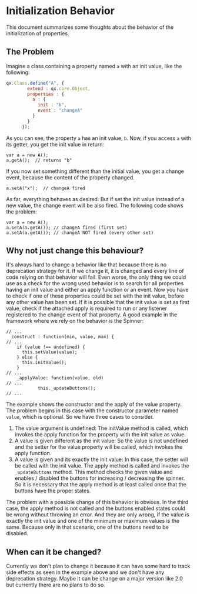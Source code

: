 # Initialization Behavior

This document summarizes some thoughts about the behavior of the initialization
of properties.

## The Problem

Imagine a class containing a property named `a` with an init value, like the
following:

```javascript
qx.Class.define("A", {
        extend : qx.core.Object,
        properties : {
          a : {
            init : "b",
            event : "changeA"
          }
        }
      });
```

As you can see, the property `a` has an init value, `b`. Now, if you access `a`
with its getter, you get the init value in return:

```
var a = new A();
a.getA();  // returns "b"
```

If you now set something different than the initial value, you get a change
event, because the content of the property changed.

```
a.setA("x");  // changeA fired
```

As far, everything behaves as desired. But if set the init value instead of a
new value, the change event will be also fired. The following code shows the
problem:

```
var a = new A();
a.setA(a.getA()); // changeA fired (first set)
a.setA(a.getA()); // changeA NOT fired (every other set)
```

## Why not just change this behaviour?

It's always hard to change a behavior like that because there is no deprecation
strategy for it. If we change it, it is changed and every line of code relying
on that behavior will fail. Even worse, the only thing we could use as a check
for the wrong used behavior is to search for all properties having an init value
and either an apply function or an event. Now you have to check if one of these
properties could be set with the init value, before any other value has been
set. If it is possible that the init value is set as first value, check if the
attached apply is required to run or any listener registered to the change event
of that property. A good example in the framework where we rely on the behavior
is the Spinner:

```
// ...
  construct : function(min, value, max) {
// ...
    if (value !== undefined) {
      this.setValue(value);
    } else {
      this.initValue();
    }
// ...
    _applyValue: function(value, old)
// ...
            this._updateButtons();
// ...
```

The example shows the constructor and the apply of the value property. The
problem begins in this case with the constructor parameter named `value`, which
is optional. So we have three cases to consider.

1.  The value argument is undefined: The initValue method is called, which
    invokes the apply function for the property with the init value as value.
2.  A value is given different as the init value: So the value is not undefined
    and the setter for the value property will be called, which invokes the
    apply function.
3.  A value is given and its exactly the init value: In this case, the setter
    will be called with the init value. The apply method is called and invokes
    the `_updateButtons` method. This method checks the given value and enables
    / disabled the buttons for increasing / decreasing the spinner. So it is
    necessary that the apply method is at least called once that the buttons
    have the proper states.

The problem with a possible change of this behavior is obvious. In the third
case, the apply method is not called and the buttons enabled states could be
wrong without throwing an error. And they are only wrong, if the value is
exactly the init value and one of the minimum or maximum values is the same.
Because only in that scenario, one of the buttons need to be disabled.

## When can it be changed?

Currently we don't plan to change it because it can have some hard to track side
effects as seen in the example above and we don't have any deprecation strategy.
Maybe it can be change on a major version like 2.0 but currently there are no
plans to do so.
